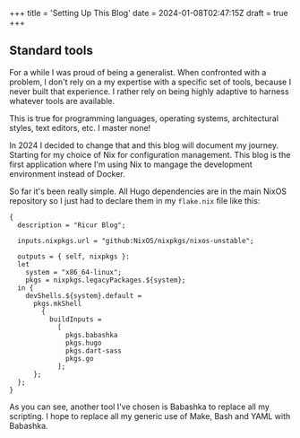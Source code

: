 +++
title = 'Setting Up This Blog'
date = 2024-01-08T02:47:15Z
draft = true
+++

## Standard tools

For a while I was proud of being a generalist. When confronted with a problem,
I don't rely on a my expertise with a specific set of tools, because I never
built that experience. I rather rely on being highly adaptive to harness whatever
tools are available.

This is true for programming languages, operating systems, architectural styles,
text editors, etc. I master none!

In 2024 I decided to change that and this blog will document my journey. Starting
for my choice of Nix for configuration management. This blog is the first application
where I'm using Nix to mangage the development environment instead of Docker.

So far it's been really simple. All Hugo dependencies are in the main NixOS repository
so I just had to declare them in my `flake.nix` file like this:

```
{
  description = "Ricur Blog";

  inputs.nixpkgs.url = "github:NixOS/nixpkgs/nixos-unstable";

  outputs = { self, nixpkgs }:
  let
    system = "x86_64-linux";
    pkgs = nixpkgs.legacyPackages.${system};
  in {
    devShells.${system}.default =
      pkgs.mkShell
        {
          buildInputs =
            [
              pkgs.babashka
              pkgs.hugo
              pkgs.dart-sass
              pkgs.go
            ];
      };
  };
}
```

As you can see, another tool I've chosen is Babashka to replace all my scripting.
I hope to replace all my generic use of Make, Bash and YAML with Babashka.
